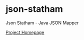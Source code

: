 json-statham
============

Json Statham - Java JSON Mapper

[Project Homepage](http://projects.elixirian.org/json-statham)
